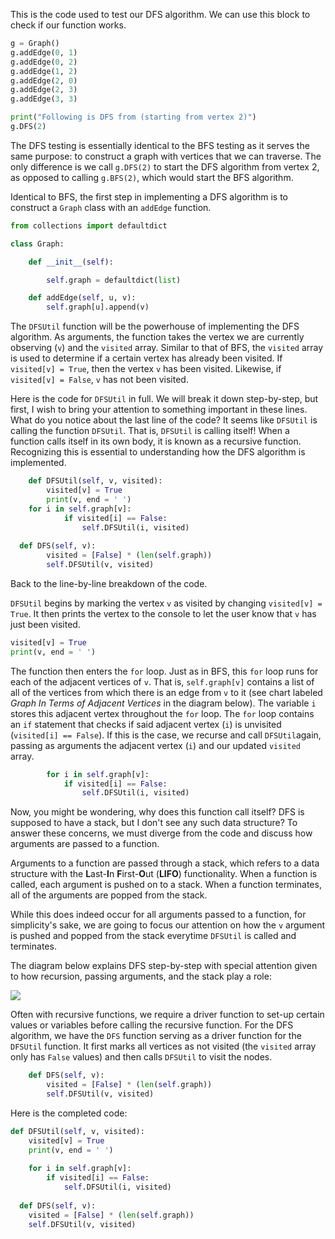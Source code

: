 <!--title={DFS in Python}-->

<!--concepts{Depth First Search}-->

<!--badges={Algorithmns:15, Python:5}-->

This is the code used to test our DFS algorithm. We can use this block to check if our function works.

```python
g = Graph() 
g.addEdge(0, 1) 
g.addEdge(0, 2) 
g.addEdge(1, 2) 
g.addEdge(2, 0) 
g.addEdge(2, 3) 
g.addEdge(3, 3) 

print("Following is DFS from (starting from vertex 2)") 
g.DFS(2) 
```

The DFS testing is essentially identical to the BFS testing as it serves the same purpose: to construct a graph with vertices that we can traverse. The only difference is we call `g.DFS(2)` to start the DFS algorithm from vertex 2, as opposed to calling `g.BFS(2)`, which would start the BFS algorithm.

Identical to BFS, the first step in implementing a DFS algorithm is to construct a `Graph` class with an `addEdge` function. 

```python
from collections import defaultdict 

class Graph: 

	def __init__(self): 

		self.graph = defaultdict(list) 

	def addEdge(self, u, v): 
		self.graph[u].append(v) 
```

The `DFSUtil` function will be the powerhouse of implementing the DFS algorithm. As arguments, the function takes the vertex we are currently observing (`v`) and the `visited` array. Similar to that of BFS, the `visited` array is used to determine if a certain vertex has already been visited. If `visited[v] = True`, then the vertex `v` has been visited. Likewise, if `visited[v] = False`, `v` has not been visited.

Here is the code for `DFSUtil` in full. We will break it down step-by-step, but first, I wish to bring your attention to something important in these lines. What do you notice about the last line of the code? It seems like `DFSUtil` is calling the function `DFSUtil`. That is, `DFSUtil` is calling itself! When a function calls itself in its own body, it is known as a recursive function. Recognizing this is essential to understanding how the DFS algorithm is implemented.

```python
	def DFSUtil(self, v, visited): 
		visited[v] = True
		print(v, end = ' ')
    for i in self.graph[v]: 
			if visited[i] == False: 
				self.DFSUtil(i, visited) 
        
  def DFS(self, v): 
		visited = [False] * (len(self.graph)) 
		self.DFSUtil(v, visited)       
```

Back to the line-by-line breakdown of the code. 

`DFSUtil` begins by marking the vertex `v` as visited by changing `visited[v] = True`. It then prints the vertex to the console to let the user know that `v` has just been visited.

```python
visited[v] = True
print(v, end = ' ')
```

The function then enters the `for` loop. Just as in BFS, this `for` loop runs for each of the adjacent vertices of `v`. That is, `self.graph[v]` contains a list of all of the vertices from which there is an edge from `v` to it (see chart labeled *Graph In Terms of Adjacent Vertices* in the diagram below). The variable `i` stores this adjacent vertex throughout the `for` loop. The `for` loop contains an `if` statement that checks if said adjacent vertex (`i`) is unvisited (`visited[i] == False`). If this is the case, we recurse and call `DFSUtil`again, passing as arguments the adjacent vertex (`i`) and our updated `visited` array. 

```python
		for i in self.graph[v]: 
			if visited[i] == False: 
				self.DFSUtil(i, visited) 
```

Now, you might be wondering, why does this function call itself? DFS is supposed to have a stack, but I don't see any such data structure? To answer these concerns, we must diverge from the code and discuss how arguments are passed to a function.

Arguments to a function are passed through a stack, which refers to a data structure with the **L**ast-**I**n **F**irst-**O**ut (**LIFO**) functionality. When a function is called, each argument is pushed on to a stack. When a function terminates, all of the arguments are popped from the stack. 

While this does indeed occur for all arguments passed to a function, for simplicity's sake, we are going to focus our attention on how the `v` argument is pushed and popped from the stack everytime `DFSUtil` is called and terminates. 

The diagram below explains DFS step-by-step with special attention given to how recursion, passing arguments, and the stack play a role:

![](https://i.imgur.com/XcO7ehj.jpg)

Often with recursive functions, we require a driver function to set-up certain values or variables before calling the recursive function. For the DFS algorithm, we have the `DFS` function serving as a driver function for the `DFSUtil` function. It first marks all vertices as not visited (the `visited` array only has `False` values) and then calls `DFSUtil` to visit the nodes.

```python
	def DFS(self, v): 
		visited = [False] * (len(self.graph)) 
		self.DFSUtil(v, visited) 
```

Here is the completed code:

```python
def DFSUtil(self, v, visited): 
	visited[v] = True
	print(v, end = ' ')
	
	for i in self.graph[v]: 
		if visited[i] == False: 
			self.DFSUtil(i, visited) 
        
  def DFS(self, v): 
	visited = [False] * (len(self.graph)) 
	self.DFSUtil(v, visited)       

```

